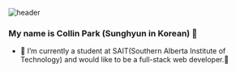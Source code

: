 ![header](https://capsule-render.vercel.app/api?type=waving&color=auto&height=200&section=header&text=Collin%20Park&fontSize=50&animation=fadeIn&fontAlignY=38&desc=Beating%20challenging%20problems%20developer&descAlignY=50&descAlign=50)
</br>
### My name is Collin Park (Sunghyun in Korean) 👋

- 🌱 I’m currently a student at SAIT(Southern Alberta Institute of Technology) and would like to be a full-stack web developer.🤔 

